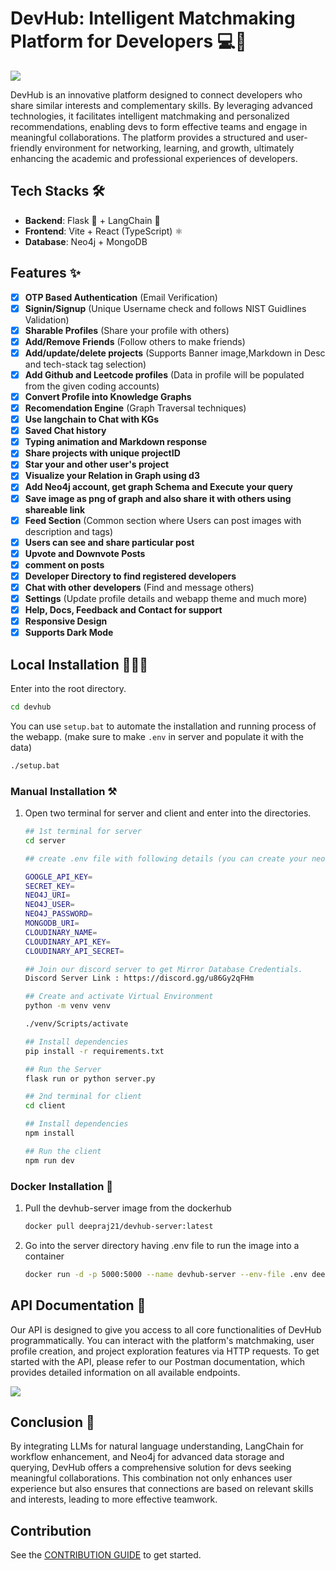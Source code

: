 # DevHub: Intelligent Matchmaking Platform for Developers 💻🤝

<a href="https://discord.gg/u86Gy2qFHm" target="_blank"><img src="https://img.shields.io/discord/1259889923129999411?style=flat&colorA=000000&colorB=000000&label=discord&logo=discord&logoColor=ffffff" /></a>


DevHub is an innovative platform designed to connect developers who share similar interests and complementary skills. By leveraging advanced technologies, it facilitates intelligent matchmaking and personalized recommendations, enabling devs to form effective teams and engage in meaningful collaborations. The platform provides a structured and user-friendly environment for networking, learning, and growth, ultimately enhancing the academic and professional experiences of developers.

## Tech Stacks 🛠️

- **Backend**: Flask 🐍 + LangChain 🔗  
- **Frontend**: Vite + React (TypeScript) ⚛️  
- **Database**: Neo4j + MongoDB 

## Features ✨

- [x] **OTP Based Authentication** (Email Verification)
- [x] **Signin/Signup** (Unique Username check and follows NIST Guidlines Validation) 
- [x] **Sharable Profiles** (Share your profile with others)
- [x] **Add/Remove Friends** (Follow others to make friends)
- [x] **Add/update/delete projects** (Supports Banner image,Markdown in Desc and tech-stack tag selection)
- [x] **Add Github and Leetcode profiles** (Data in profile will be populated from the given coding accounts)
- [x] **Convert Profile into Knowledge Graphs** 
- [x] **Recomendation Engine** (Graph Traversal techniques)
- [x] **Use langchain to Chat with KGs**
- [x] **Saved Chat history**
- [x] **Typing animation and Markdown response**  
- [x] **Share projects with unique projectID**
- [x] **Star your and other user's project**
- [x] **Visualize your Relation in Graph using d3**
- [x] **Add Neo4j account, get graph Schema and Execute your query**
- [x] **Save image as png of graph and also share it with others using shareable link**
- [x] **Feed Section** (Common section where Users can post images with description and tags)
- [x] **Users can see and share particular post**
- [x] **Upvote and Downvote Posts**
- [x] **comment on posts**
- [x] **Developer Directory to find registered developers**
- [x] **Chat with other developers** (Find and message others)
- [X] **Settings** (Update profile details and webapp theme and much more)
- [x] **Help, Docs, Feedback and Contact for support**
- [x] **Responsive Design**
- [x] **Supports Dark Mode**
 
## Local Installation 🧑🏻‍💻

Enter into the root directory.
```bash
cd devhub
```
You can use `setup.bat` to automate the installation and running process of the webapp. (make sure to make `.env` in server and populate it with the data)

```bash
./setup.bat
```
### Manual Installation ⚒️

1. Open two terminal for server and client and enter into the directories.

    ```bash
    ## 1st terminal for server
    cd server

    ## create .env file with following details (you can create your neo4j account or use our mirror database credentials)

    GOOGLE_API_KEY= 
    SECRET_KEY=
    NEO4J_URI= 
    NEO4J_USER=
    NEO4J_PASSWORD=
    MONGODB_URI=
    CLOUDINARY_NAME=
    CLOUDINARY_API_KEY=
    CLOUDINARY_API_SECRET=

    ## Join our discord server to get Mirror Database Credentials.
    Discord Server Link : https://discord.gg/u86Gy2qFHm
    ```
    ```bash
    ## Create and activate Virtual Environment
    python -m venv venv

    ./venv/Scripts/activate
    ```

    ```bash
    ## Install dependencies
    pip install -r requirements.txt
    ```
    ```bash
    ## Run the Server
    flask run or python server.py
    ```

    ```bash
    ## 2nd terminal for client
    cd client

    ## Install dependencies
    npm install

    ## Run the client
    npm run dev
    ```

### Docker Installation 🐋

1. Pull the devhub-server image from the dockerhub

    ```bash
    docker pull deepraj21/devhub-server:latest
    ```
2. Go into the server directory having .env file to run the image into a container

    ```bash
    docker run -d -p 5000:5000 --name devhub-server --env-file .env deepraj21/devhub-server:latest
    ```

## API Documentation 📜

Our API is designed to give you access to all core functionalities of DevHub programmatically. You can interact with the platform's matchmaking, user profile creation, and project exploration features via HTTP requests. To get started with the API, please refer to our Postman documentation, which provides detailed information on all available endpoints.

<a href="https://documenter.getpostman.com/view/37803453/2sAXxP9Cxo" target="_blank"><img src="https://img.shields.io/badge/Postman-View%20Documentation-orange?style=flat&logo=postman" /></a>

## Conclusion 🎉
By integrating LLMs for natural language understanding, LangChain for workflow enhancement, and Neo4j for advanced data storage and querying, DevHub offers a comprehensive solution for devs seeking meaningful collaborations. This combination not only enhances user experience but also ensures that connections are based on relevant skills and interests, leading to more effective teamwork.

## Contribution

See the [CONTRIBUTION GUIDE](https://github.com/devhub-ai/devhub/blob/main/.github/CONTRIBUTING.md) to get started.
